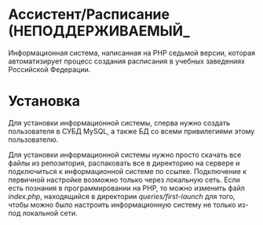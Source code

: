 # Ассистент/Расписание (НЕПОДДЕРЖИВАЕМЫЙ_
Информационная система, написанная на PHP седьмой версии, которая автоматизирует процесс создания расписания в учебных заведениях Российской Федерации.

# Установка
Для установки информационной системы, сперва нужно создать пользователя в СУБД MySQL, а также БД со всеми привилегиями этому пользователю. 

Для установки информационной системы нужно просто скачать все файлы из репозитория, распаковать все в директорию на сервере и подключиться к информационной системе по ссылке. Подключение к первичной настройке возможно только через локальную сеть. Если есть познания в программировании на PHP, то можно изменить файл *index.php*, находящийся в директории *queries/first-launch* для того, чтобы можно было настроить информационную систему не только из-под локальной сети.
